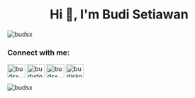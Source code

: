 <h1 align="center">Hi 👋, I'm Budi Setiawan</h1>
<p align="left"> <img src="https://komarev.com/ghpvc/?username=budsx&label=Profile%20views&color=0e75b6&style=flat" alt="budsx" /> </p>

<h3 align="left">Connect with me:</h3>
<p align="left">
<a href="https://linkedin.com/in/budsx" target="blank"><img align="center" src="https://raw.githubusercontent.com/rahuldkjain/github-profile-readme-generator/master/src/images/icons/Social/linked-in-alt.svg" alt="budsx" height="30" width="40" /></a>
<a href="https://fb.com/budydor" target="blank"><img align="center" src="https://raw.githubusercontent.com/rahuldkjain/github-profile-readme-generator/master/src/images/icons/Social/facebook.svg" alt="budydor" height="30" width="40" /></a>
<a href="https://instagram.com/budsx" target="blank"><img align="center" src="https://raw.githubusercontent.com/rahuldkjain/github-profile-readme-generator/master/src/images/icons/Social/instagram.svg" alt="budsx" height="30" width="40" /></a>
<a href="https://www.hackerrank.com/budiskom99" target="blank"><img align="center" src="https://raw.githubusercontent.com/rahuldkjain/github-profile-readme-generator/master/src/images/icons/Social/hackerrank.svg" alt="budiskom99" height="30" width="40" /></a>
</p>

<p><img align="left" src="https://github-readme-stats.vercel.app/api/top-langs?username=budsx&show_icons=true&locale=en&layout=compact" alt="budsx" /></p>

